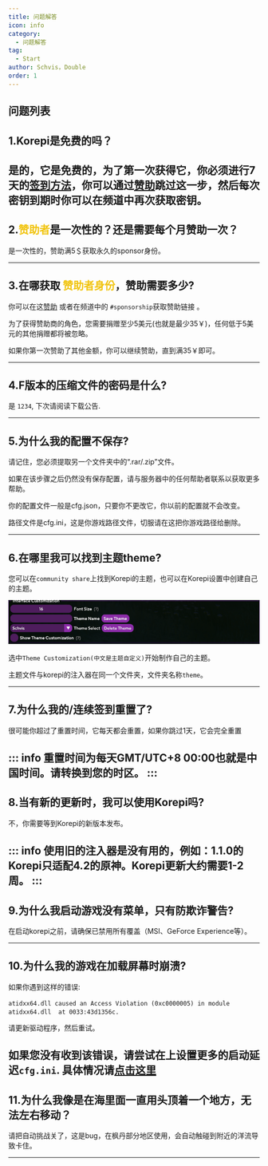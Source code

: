 ```yaml
---
title: 问题解答
icon: info
category:
  - 问题解答
tag:
  - Start
author: Schvis，Double
order: 1
---
```


## 问题列表

## 1.Korepi是免费的吗？

  是的，它是免费的，为了第一次获得它，你必须进行7天的[签到方法](../start/start.md)，你可以通过[赞助](../start/donate.md)跳过这一步，然后每次密钥到期时你可以在频道中再次获取密钥。
---

##  2.<span style="color:#f1c40f;">赞助者</span>是一次性的？还是需要每个月赞助一次？

 是一次性的，赞助满5＄获取永久的sponsor身份。

---
##  3.在哪获取 <span style="color:#f1c40f;">赞助者身份</span>，赞助需要多少?

 你可以在这[赞助](../start/donate.md) 或者在频道中的 `#sponsorship`获取赞助链接 。

 为了获得赞助商的角色，您需要捐赠至少5美元(也就是最少35￥)，任何低于5美元的其他捐赠都将被忽略。

 如果你第一次赞助了其他金额，你可以继续赞助，直到满35￥即可。

---

##  4.F版本的压缩文件的密码是什么?

 是 `1234`, 下次请阅读下载公告.

---
##  5.为什么我的配置不保存?

 请记住，您必须提取另一个文件夹中的“.rar/.zip”文件。

 如果在该步骤之后仍然没有保存配置，请与服务器中的任何帮助者联系以获取更多帮助。

 你的配置文件一般是cfg.json，只要你不更改它，你以前的配置就不会改变。

 路径文件是cfg.ini，这是你游戏路径文件，切服请在这把你游戏路径给删除。

---
##  6.在哪里我可以找到主题theme?

 您可以在`community share`上找到Korepi的主题，也可以在Korepi设置中创建自己的主题。

 ![](/assets/images/docs/202312/theme-settings.png)

 选中`Theme Customization(中文是主题自定义)`开始制作自己的主题。

 主题文件与korepi的注入器在同一个文件夹，文件夹名称`theme`。

---
##  7.为什么我的/连续签到重置了?

 很可能你超过了重置时间，它每天都会重置，如果你跳过1天，它会完全重置

 ::: info 重置时间为每天GMT/UTC+8 00:00也就是中国时间。请转换到您的时区。
 :::
---

##  8.当有新的更新时，我可以使用Korepi吗?

 不，你需要等到Korepi的新版本发布。

 ::: info 使用旧的注入器是没有用的，例如：1.1.0的Korepi只适配4.2的原神。Korepi更新大约需要1-2周。
 :::
---

##  9.为什么我启动游戏没有菜单，只有防欺诈警告?

 在启动korepi之前，请确保已禁用所有覆盖（MSI、GeForce Experience等）。

---

##  10.为什么我的游戏在加载屏幕时崩溃?

 如果你遇到这样的错误:

 `atidxx64.dll caused an Access Violation (0xc0000005) in module atidxx64.dll  at 0033:43d1356c.`

 请更新驱动程序，然后重试。

 如果您没有收到该错误，请尝试在上设置更多的启动延迟`cfg.ini`.
 具体情况请[点击这里](faq-error.md)
---
##  11.为什么我像是在海里面一直用头顶着一个地方，无法左右移动？

 请把自动挑战关了，这是bug，在枫丹部分地区使用，会自动触碰到附近的洋流导致卡住。

---

